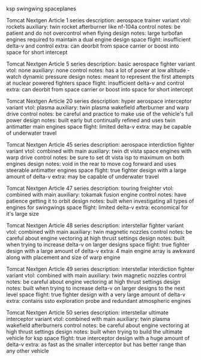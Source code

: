 ksp swingwing spaceplanes

Tomcat Nextgen Article 1 series
description: aerospace trainer variant
vtol: rockets
auxiliary: twin rocket afterburner like nf-104a
control notes: be patient and do not overcontrol when flying
design notes: large turbofan engines required to maintain a dual engine design
space flight: insufficient delta-v and control
extra: can deorbit from space carrier or boost into space for short intercept

Tomcat Nextgen Article 5 series
description: basic aerospace fighter variant
vtol: none
auxiliary: none
control notes: has a lot of power at low altitude - watch dynamic pressure
design notes: meant to represent the first attempts at nuclear powered fighters
space flight: insufficient delta-v and control
extra: can deorbit from space carrier or boost into space for short intercept

Tomcat Nextgen Article 20 series
description: hyper aerospace interceptor variant
vtol: plasma
auxiliary: twin plasma wakefield afterburner and warp drive
control notes: be careful and practice to make use of the vehicle's full power
design notes: built early but continually refined and uses twin antimatter main engines
space flight: limited delta-v
extra: may be capable of underwater travel

Tomcat Nextgen Article 45 series
description: aerospace interdiction fighter variant
vtol: combined with main
auxiliary: twin dt vista space engines with warp drive
control notes: be sure to set dt vista isp to maximum on both engines
design notes: void in the rear to move cog forward and uses steerable antimatter engines
space flight: true fighter design with a large amount of delta-v
extra: may be capable of underwater travel

Tomcat Nextgen Article 47 series
description: touring freighter
vtol: combined with main
auxiliary: tokamak fusion engine
control notes: have patience getting it to orbit
design notes: built when investigating all types of engines for swingwings
space flight: limited delta-v
extra: economical for it's large size

Tomcat Nextgen Article 48 series
description: interstellar fighter variant
vtol: combined with main
auxiliary: twin magnetic nozzles
control notes: be careful about engine vectoring at high thrust settings
design notes: built when trying to increase delta-v on larger designs
space flight: true fighter design with a large amount of delta-v
extra: 4 main engine array is awkward along with placement and size of warp engine

Tomcat Nextgen Article 49 series
description: interstellar interdiction fighter variant
vtol: combined with main
auxiliary: twin magnetic nozzles
control notes: be careful about engine vectoring at high thrust settings
design notes: built when trying to increase delta-v on larger designs to the next level
space flight: true fighter design with a very large amount of delta-v
extra: contains ssto exploration probe and redundant atmospheric engines

Tomcat Nextgen Article 50 series
description: interstellar ultimate interceptor variant
vtol: combined with main
auxiliary: twin plasma wakefield afterburners
control notes: be careful about engine vectoring at high thrust settings
design notes: built when trying to build the ultimate vehicle for ksp
space flight: true interceptor design with a huge amount of delta-v
extra: as fast as the smaller interceptor but has better range than any other vehicle

